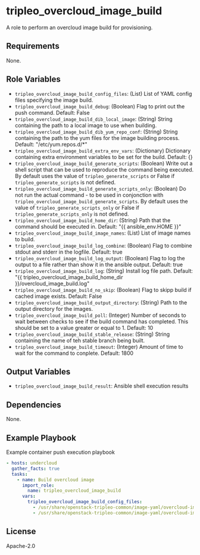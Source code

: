 tripleo_overcloud_image_build
============================

A role to perform an overcloud image build for provisioning.

Requirements
------------

None.

Role Variables
--------------

* `tripleo_overcloud_image_build_config_files`: (List) List of YAML config files specifying the image build.
* `tripleo_overcloud_image_build_debug`: (Boolean) Flag to print out the push command. Default: False
* `tripleo_overcloud_image_build_dib_local_image`: (String) String containing the path to a local image to use when building.
* `tripleo_overcloud_image_build_dib_yum_repo_conf`: (String) String containing the path to the yum files for the image building process. Default: "/etc/yum.repos.d/*"
* `tripleo_overcloud_image_build_extra_env_vars`: (Dictionary) Dictionary containing extra environment variables to be set for the build. Default: {}
* `tripleo_overcloud_image_build_generate_scripts`: (Boolean) Write out a shell script that can be used to reproduce the command being executed. By default uses the value of `tripleo_generate_scripts` or False if `tripleo_generate_scripts` is not defined.
* `tripleo_overcloud_image_build_generate_scripts_only`: (Boolean) Do not run the actual command - to be used in conjonction with `tripleo_overcloud_image_build_generate_scripts`. By default uses the value of `tripleo_generate_scripts_only` or False if `tripleo_generate_scripts_only` is not defined.
* `tripleo_overcloud_image_build_home_dir`: (String) Path that the command should be executed in. Default: "{{ ansible_env.HOME }}"
* `tripleo_overcloud_image_build_image_names`: (List) List of image names to build.
* `tripleo_overcloud_image_build_log_combine`: (Boolean) Flag to combine stdout and stderr in the logfile. Default: true
* `tripleo_overcloud_image_build_log_output`: (Boolean) Flag to log the output to a file rather than show it in the ansible output. Default: true
* `tripleo_overcloud_image_build_log`: (String) Install log file path. Default: "{{ tripleo_overcloud_image_build_home_dir }}/overcloud_image_build.log"
* `tripleo_overcloud_image_build_no_skip`: (Boolean) Flag to skipp build if cached image exists. Default: False
* `tripleo_overcloud_image_build_output_directory`: (String) Path to the output directory for the images.
* `tripleo_overcloud_image_build_poll`: (Integer) Number of seconds to wait between checks to see if the build command has completed. This should be set to a value greater or equal to 1. Default: 10
* `tripleo_overcloud_image_build_stable_release`: (String) String containing the name of teh stable branch being built.
* `tripleo_overcloud_image_build_timeout`: (Integer) Amount of time to wait for the command to conplete. Default: 1800

Output Variables
----------------

* `tripleo_overcloud_image_build_result`: Ansible shell execution results

Dependencies
------------

None.

Example Playbook
----------------

Example container push execution playbook

```yaml
- hosts: undercloud
  gather_facts: true
  tasks:
    - name: Build overcloud image
      import_role:
        name: tripleo_overcloud_image_build
      vars:
        tripleo_overcloud_image_build_config_files:
          - /usr/share/openstack-tripleo-common/image-yaml/overcloud-images.yaml
          - /usr/share/openstack-tripleo-common/image-yaml/overcloud-images-centos7.yaml
```

License
-------

Apache-2.0
